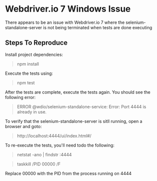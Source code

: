 # Webdriver.io 7 Windows Issue
There appears to be an issue with Webdriver.io 7 where the selenium-standalone-server is not being terminated when tests are done executing

## Steps To Reproduce
Install project dependencies:
> npm install

Execute the tests using:
> npm test

After the tests are complete, execute the tests again.
You should see the following error:
> ERROR @wdio/selenium-standalone-service: Error: Port 4444 is already in use.

To verify that the selenium-standalone-server is sitll running, open a browser and goto:
> http://localhost:4444/ui/index.html#/

To re-execute the tests, you'll need todo the following:
> netstat -ano | findstr :4444

> taskkill /PID 00000 /F

Replace 00000 with the PID from the process running on 4444
